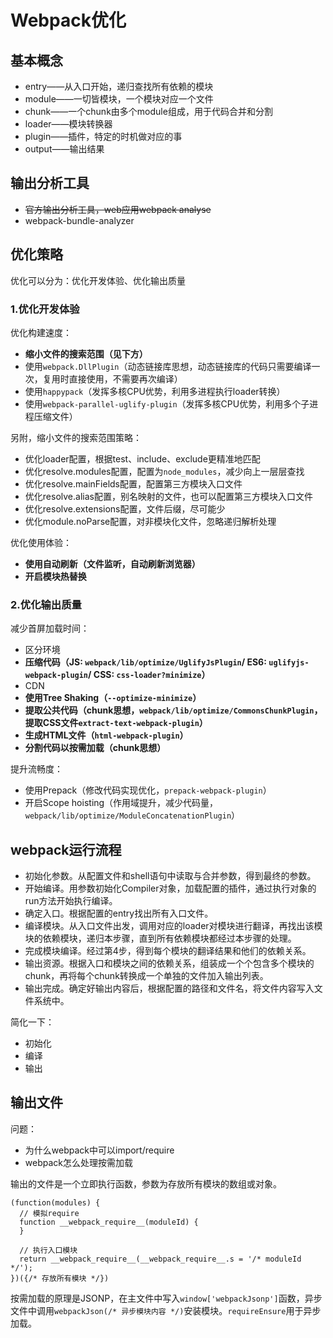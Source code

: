 # Webpack优化

## 基本概念

* entry——从入口开始，递归查找所有依赖的模块
* module——一切皆模块，一个模块对应一个文件
* chunk——一个chunk由多个module组成，用于代码合并和分割
* loader——模块转换器
* plugin——插件，特定的时机做对应的事
* output——输出结果

## 输出分析工具

* ~~官方输出分析工具，web应用webpack analyse~~
* webpack-bundle-analyzer

## 优化策略

优化可以分为：优化开发体验、优化输出质量

### 1.优化开发体验

优化构建速度：
* **缩小文件的搜索范围（见下方）**
* 使用`webpack.DllPlugin`（动态链接库思想，动态链接库的代码只需要编译一次，复用时直接使用，不需要再次编译）
* 使用`happypack`（发挥多核CPU优势，利用多进程执行loader转换）
* 使用`webpack-parallel-uglify-plugin`（发挥多核CPU优势，利用多个子进程压缩文件）

另附，缩小文件的搜索范围策略：
* 优化loader配置，根据test、include、exclude更精准地匹配
* 优化resolve.modules配置，配置为`node_modules`，减少向上一层层查找
* 优化resolve.mainFields配置，配置第三方模块入口文件
* 优化resolve.alias配置，别名映射的文件，也可以配置第三方模块入口文件
* 优化resolve.extensions配置，文件后缀，尽可能少
* 优化module.noParse配置，对非模块化文件，忽略递归解析处理

优化使用体验：
* **使用自动刷新（文件监听，自动刷新浏览器）**
* **开启模块热替换**

### 2.优化输出质量

减少首屏加载时间：
* 区分环境
* **压缩代码（JS: `webpack/lib/optimize/UglifyJsPlugin`/ ES6: `uglifyjs-webpack-plugin`/ CSS: `css-loader?minimize`）**
* CDN
* **使用Tree Shaking（`--optimize-minimize`）**
* **提取公共代码（chunk思想，`webpack/lib/optimize/CommonsChunkPlugin`，提取CSS文件`extract-text-webpack-plugin`）**
* **生成HTML文件（`html-webpack-plugin`）**
* **分割代码以按需加载（chunk思想）**

提升流畅度：
* 使用Prepack（修改代码实现优化，`prepack-webpack-plugin`）
* 开启Scope hoisting（作用域提升，减少代码量，`webpack/lib/optimize/ModuleConcatenationPlugin`）

## webpack运行流程

* 初始化参数。从配置文件和shell语句中读取与合并参数，得到最终的参数。
* 开始编译。用参数初始化Compiler对象，加载配置的插件，通过执行对象的run方法开始执行编译。
* 确定入口。根据配置的entry找出所有入口文件。
* 编译模块。从入口文件出发，调用对应的loader对模块进行翻译，再找出该模块的依赖模块，递归本步骤，直到所有依赖模块都经过本步骤的处理。
* 完成模块编译。经过第4步，得到每个模块的翻译结果和他们的依赖关系。
* 输出资源。根据入口和模块之间的依赖关系，组装成一个个包含多个模块的chunk，再将每个chunk转换成一个单独的文件加入输出列表。
* 输出完成。确定好输出内容后，根据配置的路径和文件名，将文件内容写入文件系统中。

简化一下：
* 初始化
* 编译
* 输出

## 输出文件

问题：

* 为什么webpack中可以import/require
* webpack怎么处理按需加载

输出的文件是一个立即执行函数，参数为存放所有模块的数组或对象。

    (function(modules) {
      // 模拟require
      function __webpack_require__(moduleId) {
      }

      // 执行入口模块
      return __webpack_require__(__webpack_require__.s = '/* moduleId */');
    })({/* 存放所有模块 */})

按需加载的原理是JSONP，在主文件中写入`window['webpackJsonp']`函数，异步文件中调用`webpackJson(/* 异步模块内容 */)`安装模块。`requireEnsure`用于异步加载。